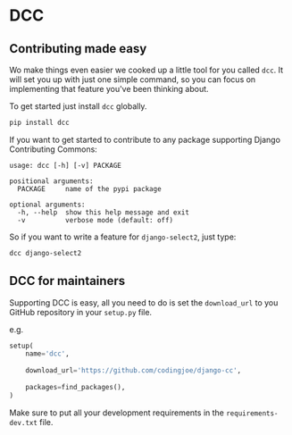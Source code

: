 # DCC

## Contributing made easy

Wo make things even easier we cooked up a little tool for you called `dcc`.
It will set you up with just one simple command, so you can focus on implementing
that feature you've been thinking about.

To get started just install `dcc` globally.

```bash
pip install dcc
```

If you want to get started to contribute to any package supporting Django Contributing Commons:

```shell
usage: dcc [-h] [-v] PACKAGE

positional arguments:
  PACKAGE     name of the pypi package

optional arguments:
  -h, --help  show this help message and exit
  -v          verbose mode (default: off)
```

So if you want to write a feature for `django-select2`, just type:

```bash
dcc django-select2
```

## DCC for maintainers

Supporting DCC is easy, all you need to do is set the `download_url` to you GitHub repository in your `setup.py` file.

e.g.

```python
setup(
    name='dcc',
    
    download_url='https://github.com/codingjoe/django-cc',
    
    packages=find_packages(),
)
```

Make sure to put all your development requirements in the `requirements-dev.txt` file.
